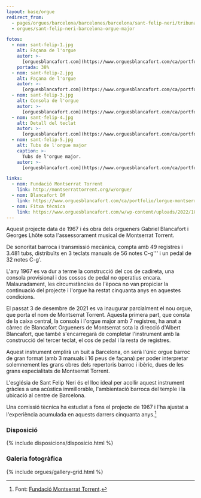 ```yaml
---
layout: base/orgue
redirect_from:
  - pages/orgues/barcelona/barcelones/barcelona/sant-felip-neri/tribuna
  - orgues/sant-felip-neri-barcelona-orgue-major

fotos:
  - nom: sant-felip-1.jpg
    alt: Façana de l'orgue
    autor: >-
      [orguesblancafort.com](https://www.orguesblancafort.com/ca/portfolio/lorgue-montserrat-torrent/)
    portada: 38%
  - nom: sant-felip-2.jpg
    alt: Façana de l'orgue
    autor: >-
      [orguesblancafort.com](https://www.orguesblancafort.com/ca/portfolio/lorgue-montserrat-torrent/)
  - nom: sant-felip-3.jpg
    alt: Consola de l'orgue
    autor: >-
      [orguesblancafort.com](https://www.orguesblancafort.com/ca/portfolio/lorgue-montserrat-torrent/)
  - nom: sant-felip-4.jpg
    alt: Detall del teclat
    autor: >-
      [orguesblancafort.com](https://www.orguesblancafort.com/ca/portfolio/lorgue-montserrat-torrent/)
  - nom: sant-felip-5.jpg
    alt: Tubs de l'orgue major
    caption: >-
      Tubs de l'orgue major.
    autor: >-
      [orguesblancafort.com](https://www.orguesblancafort.com/ca/portfolio/lorgue-montserrat-torrent/)

links:
  - nom: Fundació Montserrat Torrent
    link: http://montserrattorrent.org/w/orgue/ 
  - nom: Blancafort OM
    link: https://www.orguesblancafort.com/ca/portfolio/lorgue-montserrat-torrent/
  - nom: Fitxa tècnica
    link: https://www.orguesblancafort.com/w/wp-content/uploads/2022/10/FITXA-TECNICA-ORGUE-MT.pdf
---
```


Aquest projecte data de 1967 i és obra dels orgueners Gabriel Blancafort i Georges Lhôte sota l'assessorament musical de Montserrat Torrent.

De sonoritat barroca i transmissió mecànica, compta amb 49 registres i 3.481 tubs, distribuïts en 3 teclats manuals de 56 notes C-g''' i un pedal de 32 notes C-g'.

L'any 1967 es va dur a terme la construcció del cos de cadireta, una consola provisional i dos cossos de pedal no operatius encara. Malauradament, les circumstàncies de l'època no van propiciar la continuació del projecte i l'orgue ha restat cinquanta anys en aquestes condicions.

El passat 3 de desembre de 2021 es va inaugurar parcialment el nou orgue, que porta el nom de Montserrat Torrent. Aquesta primera part, que consta de la caixa central, la consola i l'orgue major amb 7 registres, ha anat a càrrec de Blancafort Orgueners de Montserrat sota la direcció d'Albert Blancafort, que també s'encarregarà de completar l'instrument amb la construcció del tercer teclat, el cos de pedal i la resta de registres.

Aquest instrument omplirà un buit a Barcelona, on serà l'únic orgue barroc de gran format (amb 3 manuals i 16 peus de façana) per poder interpretar solemnement les grans obres dels repertoris barroc i ibèric, dues de les grans especialitats de Montserrat Torrent.

L'església de Sant Felip Neri és el lloc ideal per acollir aquest instrument gràcies a una acústica immillorable, l'ambientació barroca del temple i la ubicació al centre de Barcelona.

Una comissió tècnica ha estudiat a fons el projecte de 1967 i l'ha ajustat a l'experiència acumulada en aquests darrers cinquanta anys.[^1]

### Disposició

{% include disposicions/disposicio.html %}

### Galeria fotogràfica

{% include orgues/gallery-grid.html %}

[^1]: Font: [Fundació Montserrat Torrent](http://montserrattorrent.org/w/orgue/).
